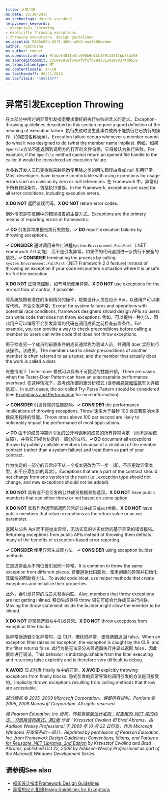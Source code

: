 ```yaml
---
title: 异常引发
ms.date: 03/30/2017
ms.technology: dotnet-standard
helpviewer_keywords:
- exceptions, throwing
- explicitly throwing exceptions
- throwing exceptions, design guidelines
ms.assetid: 5388e02b-52f5-460e-a2b5-eeafe60eeebe
author: rpetrusha
ms.author: ronpet
ms.openlocfilehash: 9fbbe84811e3fa096b9e13c459143311bb75a198
ms.sourcegitcommit: 2350a091ef6459f0fcfd894301242400374d8558
ms.translationtype: MT
ms.contentlocale: zh-CN
ms.lasthandoff: 09/21/2018
ms.locfileid: "46531477"
---
```

# <a name="exception-throwing"></a><span data-ttu-id="77eb8-102">异常引发</span><span class="sxs-lookup"><span data-stu-id="77eb8-102">Exception Throwing</span></span>
<span data-ttu-id="77eb8-103">在本部分中所述的异常引发指南要求很好的执行失败的含义的定义。</span><span class="sxs-lookup"><span data-stu-id="77eb8-103">Exception-throwing guidelines described in this section require a good definition of the meaning of execution failure.</span></span> <span data-ttu-id="77eb8-104">执行失败时发生此事件成员不能执行它已执行的操作 （的成员名称表示）。</span><span class="sxs-lookup"><span data-stu-id="77eb8-104">Execution failure occurs whenever a member cannot do what it was designed to do (what the member name implies).</span></span> <span data-ttu-id="77eb8-105">例如，如果`OpenFile`方法不能返回到调用方的打开的文件句柄，它将被认为执行失败。</span><span class="sxs-lookup"><span data-stu-id="77eb8-105">For example, if the `OpenFile` method cannot return an opened file handle to the caller, it would be considered an execution failure.</span></span>  
  
 <span data-ttu-id="77eb8-106">大多数开发人员已变得越来越熟悉使用除之类的用法错误由零或 null 引用异常。</span><span class="sxs-lookup"><span data-stu-id="77eb8-106">Most developers have become comfortable with using exceptions for usage errors such as division by zero or null references.</span></span> <span data-ttu-id="77eb8-107">在 Framework 中，异常用于所有错误条件，包括执行错误。</span><span class="sxs-lookup"><span data-stu-id="77eb8-107">In the Framework, exceptions are used for all error conditions, including execution errors.</span></span>  
  
 <span data-ttu-id="77eb8-108">**X DO NOT** 返回错误代码。</span><span class="sxs-lookup"><span data-stu-id="77eb8-108">**X DO NOT** return error codes.</span></span>  
  
 <span data-ttu-id="77eb8-109">例外情况是在框架中的错误报告的主要方式。</span><span class="sxs-lookup"><span data-stu-id="77eb8-109">Exceptions are the primary means of reporting errors in frameworks.</span></span>  
  
 <span data-ttu-id="77eb8-110">**✓ DO** 引发异常来报告执行失败数。</span><span class="sxs-lookup"><span data-stu-id="77eb8-110">**✓ DO** report execution failures by throwing exceptions.</span></span>  
  
 <span data-ttu-id="77eb8-111">**✓ CONSIDER** 通过调用来终止进程`System.Environment.FailFast`（.NET Framework 2.0 功能） 而不是引发异常，如果你的代码遇到进一步执行不安全的情况。</span><span class="sxs-lookup"><span data-stu-id="77eb8-111">**✓ CONSIDER** terminating the process by calling `System.Environment.FailFast` (.NET Framework 2.0 feature) instead of throwing an exception if your code encounters a situation where it is unsafe for further execution.</span></span>  
  
 <span data-ttu-id="77eb8-112">**X DO NOT** 正常流控制，如有可能使用异常。</span><span class="sxs-lookup"><span data-stu-id="77eb8-112">**X DO NOT** use exceptions for the normal flow of control, if possible.</span></span>  
  
 <span data-ttu-id="77eb8-113">除系统故障和潜在的争用情况的操作，框架设计人员应设计 Api，以便用户可以编写代码，不会引发异常。</span><span class="sxs-lookup"><span data-stu-id="77eb8-113">Except for system failures and operations with potential race conditions, framework designers should design APIs so users can write code that does not throw exceptions.</span></span> <span data-ttu-id="77eb8-114">例如，可以提供一种方法，因此用户可以编写不会引发异常的代码在调用成员之前检查前置条件。</span><span class="sxs-lookup"><span data-stu-id="77eb8-114">For example, you can provide a way to check preconditions before calling a member so users can write code that does not throw exceptions.</span></span>  
  
 <span data-ttu-id="77eb8-115">用于检查另一个成员的前置条件的成员通常称为测试人员，并调用 doer 实际执行该操作，该成员。</span><span class="sxs-lookup"><span data-stu-id="77eb8-115">The member used to check preconditions of another member is often referred to as a tester, and the member that actually does the work is called a doer.</span></span>  
  
 <span data-ttu-id="77eb8-116">有些情况下 Tester-doer 模式可以具有不可接受的性能开销。</span><span class="sxs-lookup"><span data-stu-id="77eb8-116">There are cases when the Tester-Doer Pattern can have an unacceptable performance overhead.</span></span> <span data-ttu-id="77eb8-117">在这种情况下，应考虑所谓的重分析模式 (请参阅[异常和性能](../../../docs/standard/design-guidelines/exceptions-and-performance.md)有关详细信息)。</span><span class="sxs-lookup"><span data-stu-id="77eb8-117">In such cases, the so-called Try-Parse Pattern should be considered (see [Exceptions and Performance](../../../docs/standard/design-guidelines/exceptions-and-performance.md) for more information).</span></span>  
  
 <span data-ttu-id="77eb8-118">**✓ CONSIDER** 引发异常的性能影响。</span><span class="sxs-lookup"><span data-stu-id="77eb8-118">**✓ CONSIDER** the performance implications of throwing exceptions.</span></span> <span data-ttu-id="77eb8-119">Throw 速率大于每秒 100 会显著影响大多数应用程序的性能。</span><span class="sxs-lookup"><span data-stu-id="77eb8-119">Throw rates above 100 per second are likely to noticeably impact the performance of most applications.</span></span>  
  
 <span data-ttu-id="77eb8-120">**✓ DO** 由于的成员冲突而引发的公开可调用的成员的所有异常协定 （而不是系统故障），并将它们视为协定的一部分的文档。</span><span class="sxs-lookup"><span data-stu-id="77eb8-120">**✓ DO** document all exceptions thrown by publicly callable members because of a violation of the member contract (rather than a system failure) and treat them as part of your contract.</span></span>  
  
 <span data-ttu-id="77eb8-121">作为协定的一部分的异常应不从一个版本更改为下一步 （即，不应更改异常类型，和不应添加新的异常）。</span><span class="sxs-lookup"><span data-stu-id="77eb8-121">Exceptions that are a part of the contract should not change from one version to the next (i.e., exception type should not change, and new exceptions should not be added).</span></span>  
  
 <span data-ttu-id="77eb8-122">**X DO NOT** 具有或不会引发的公共成员根据某些选项。</span><span class="sxs-lookup"><span data-stu-id="77eb8-122">**X DO NOT** have public members that can either throw or not based on some option.</span></span>  
  
 <span data-ttu-id="77eb8-123">**X DO NOT** 具有作为返回值返回异常的公共成员或`out`参数。</span><span class="sxs-lookup"><span data-stu-id="77eb8-123">**X DO NOT** have public members that return exceptions as the return value or an `out` parameter.</span></span>  
  
 <span data-ttu-id="77eb8-124">返回从公共 Api 而不是抛出异常，无法实现的许多优势的基于异常的错误报告。</span><span class="sxs-lookup"><span data-stu-id="77eb8-124">Returning exceptions from public APIs instead of throwing them defeats many of the benefits of exception-based error reporting.</span></span>  
  
 <span data-ttu-id="77eb8-125">**✓ CONSIDER** 使用异常生成器方法。</span><span class="sxs-lookup"><span data-stu-id="77eb8-125">**✓ CONSIDER** using exception builder methods.</span></span>  
  
 <span data-ttu-id="77eb8-126">它是通常会从不同位置引发同一异常。</span><span class="sxs-lookup"><span data-stu-id="77eb8-126">It is common to throw the same exception from different places.</span></span> <span data-ttu-id="77eb8-127">若要避免代码膨胀，使用创建的异常并初始化其属性的帮助器方法。</span><span class="sxs-lookup"><span data-stu-id="77eb8-127">To avoid code bloat, use helper methods that create exceptions and initialize their properties.</span></span>  
  
 <span data-ttu-id="77eb8-128">此外，会引发异常的成员未获得内联。</span><span class="sxs-lookup"><span data-stu-id="77eb8-128">Also, members that throw exceptions are not getting inlined.</span></span> <span data-ttu-id="77eb8-129">移动生成器将 throw 语句可能会允许成员进行内联。</span><span class="sxs-lookup"><span data-stu-id="77eb8-129">Moving the throw statement inside the builder might allow the member to be inlined.</span></span>  
  
 <span data-ttu-id="77eb8-130">**X DO NOT** 异常筛选器块中引发异常。</span><span class="sxs-lookup"><span data-stu-id="77eb8-130">**X DO NOT** throw exceptions from exception filter blocks.</span></span>  
  
 <span data-ttu-id="77eb8-131">当异常筛选器引发异常时，由 CLR，捕获的异常，该筛选器返回 false。</span><span class="sxs-lookup"><span data-stu-id="77eb8-131">When an exception filter raises an exception, the exception is caught by the CLR, and the filter returns false.</span></span> <span data-ttu-id="77eb8-132">此行为是无法区分从筛选器执行并显式返回 false，因此很难进行调试。</span><span class="sxs-lookup"><span data-stu-id="77eb8-132">This behavior is indistinguishable from the filter executing and returning false explicitly and is therefore very difficult to debug.</span></span>  
  
 <span data-ttu-id="77eb8-133">**X AVOID** 显式引发 finally 块中的异常。</span><span class="sxs-lookup"><span data-stu-id="77eb8-133">**X AVOID** explicitly throwing exceptions from finally blocks.</span></span> <span data-ttu-id="77eb8-134">隐式引发的异常导致的调用引发的方法是可接受的。</span><span class="sxs-lookup"><span data-stu-id="77eb8-134">Implicitly thrown exceptions resulting from calling methods that throw are acceptable.</span></span>  
  
 <span data-ttu-id="77eb8-135">*部分版权 © 2005, 2009 Microsoft Corporation。保留所有权利。*</span><span class="sxs-lookup"><span data-stu-id="77eb8-135">*Portions © 2005, 2009 Microsoft Corporation. All rights reserved.*</span></span>  
  
 <span data-ttu-id="77eb8-136">*经 Pearson Education, Inc 授权，转载自[框架设计准则：可重用的 .NET 库的约定、习惯用语和模式，第2版](https://www.informit.com/store/framework-design-guidelines-conventions-idioms-and-9780321545619) 作者：Krzysztof Cwalina 和 Brad Abrams，由 Addison Wesley Professional 于 2008 年 10 月 22 日印发，作为 Microsoft Windows 开发系列的一部分。*</span><span class="sxs-lookup"><span data-stu-id="77eb8-136">*Reprinted by permission of Pearson Education, Inc. from [Framework Design Guidelines: Conventions, Idioms, and Patterns for Reusable .NET Libraries, 2nd Edition](https://www.informit.com/store/framework-design-guidelines-conventions-idioms-and-9780321545619) by Krzysztof Cwalina and Brad Abrams, published Oct 22, 2008 by Addison-Wesley Professional as part of the Microsoft Windows Development Series.*</span></span>  
  
## <a name="see-also"></a><span data-ttu-id="77eb8-137">请参阅</span><span class="sxs-lookup"><span data-stu-id="77eb8-137">See also</span></span>

- [<span data-ttu-id="77eb8-138">框架设计指南</span><span class="sxs-lookup"><span data-stu-id="77eb8-138">Framework Design Guidelines</span></span>](../../../docs/standard/design-guidelines/index.md)  
- [<span data-ttu-id="77eb8-139">异常的设计准则</span><span class="sxs-lookup"><span data-stu-id="77eb8-139">Design Guidelines for Exceptions</span></span>](../../../docs/standard/design-guidelines/exceptions.md)
